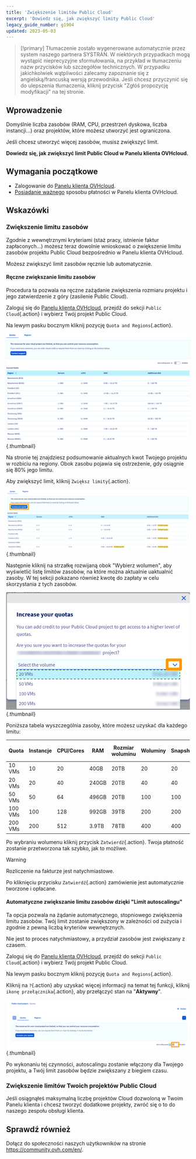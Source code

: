 ```yaml
---
title: 'Zwiększenie limitów Public Cloud'
excerpt: 'Dowiedz się, jak zwiększyć limity Public Cloud'
legacy_guide_number: g1904
updated: 2023-05-03
---
```


> [!primary]
> Tłumaczenie zostało wygenerowane automatycznie przez system naszego partnera SYSTRAN. W niektórych przypadkach mogą wystąpić nieprecyzyjne sformułowania, na przykład w tłumaczeniu nazw przycisków lub szczegółów technicznych. W przypadku jakichkolwiek wątpliwości zalecamy zapoznanie się z angielską/francuską wersją przewodnika. Jeśli chcesz przyczynić się do ulepszenia tłumaczenia, kliknij przycisk "Zgłóś propozycję modyfikacji" na tej stronie.
> 


## Wprowadzenie

Domyślnie liczba zasobów (RAM, CPU, przestrzeń dyskowa, liczba instancji...) oraz projektów, które możesz utworzyć jest ograniczona.

Jeśli chcesz utworzyć więcej zasobów, musisz zwiększyć limit.

**Dowiedz się, jak zwiększyć limit Public Cloud w Panelu klienta OVHcloud.**

## Wymagania początkowe

- Zalogowanie do [Panelu klienta OVHcloud](https://www.ovh.com/auth/?action=gotomanager&from=https://www.ovh.pl/&ovhSubsidiary=pl).
- [Posiadanie ważnego](/pages/account_and_service_management/managing_billing_payments_and_services/manage-payment-methods) sposobu płatności w Panelu klienta OVHcloud.


## Wskazówki

### Zwiększenie limitu zasobów

Zgodnie z wewnętrznymi kryteriami (staż pracy, istnienie faktur zapłaconych...) możesz teraz dowolnie wnioskować o zwiększenie limitu zasobów projektu Public Cloud bezpośrednio w Panelu klienta OVHcloud.

Możesz zwiększyć limit zasobów ręcznie lub automatycznie.

#### Ręczne zwiększanie limitu zasobów

Procedura ta pozwala na ręczne zażądanie zwiększenia rozmiaru projektu i jego zatwierdzenie z góry (zasilenie Public Cloud).

Zaloguj się do [Panelu klienta OVHcloud](https://www.ovh.com/auth/?action=gotomanager&from=https://www.ovh.pl/&ovhSubsidiary=pl), przejdź do sekcji `Public Cloud`{.action} i wybierz Twój projekt Public Cloud.

Na lewym pasku bocznym kliknij pozycję `Quota and Regions`{.action}.

![access quota](images/raisepciquota2021.png){.thumbnail}

Na stronie tej znajdziesz podsumowanie aktualnych kwot Twojego projektu w rozbiciu na regiony. Obok zasobu pojawia się ostrzeżenie, gdy osiągnie się 80% jego limitu.

Aby zwiększyć limit, kliknij `Zwiększ limity`{.action}.

![raise-pci-quota](images/raisepciquota2021b.png){.thumbnail}

Następnie kliknij na strzałkę rozwijaną obok "Wybierz wolumen", aby wyświetlić listę limitów zasobów, na które można aktualnie uaktualnić zasoby. W tej sekcji pokazano również kwotę do zapłaty w celu skorzystania z tych zasobów.

![select quota](images/selectquotas.png){.thumbnail}

Poniższa tabela wyszczególnia zasoby, które możesz uzyskać dla każdego limitu:

|Quota|Instancje|CPU/Cores|RAM|Rozmiar woluminu|Woluminy|Snapshots|Rozmiar kopii zapasowej|Floating IPs|Octavia Load Balancer|Gateway (Routers)|
|---|---|---|---|---|---|---|---|---|---|---|
|10 VMs|10|20|40GB|20TB|20|20|59TB|2|2|2|
|20 VMs|20|40|240GB|20TB|40|40|117TB|2|2|2|
|50 VMs|50|64|496GB|20TB|100|100|293TB|10|10|10|
|100 VMs|100|128|992GB|39TB|200|200|586TB|10|10|10|
|200 VMs|200|512|3.9TB|78TB|400|400|1172TB|50|50|50|

Po wybraniu wolumenu kliknij przycisk `Zatwierdź`{.action}. Twoja płatność zostanie przetworzona tak szybko, jak to możliwe.

> [!warning]
> Rozliczenie na fakturze jest natychmiastowe.
>
> Po kliknięciu przycisku `Zatwierdź`{.action} zamówienie jest automatycznie tworzone i opłacane.
>

#### Automatyczne zwiększanie limitu zasobów dzięki "Limit autoscalingu"

Ta opcja pozwala na żądanie automatycznego, stopniowego zwiększenia limitu zasobów. Twój limit zostanie zwiększony w zależności od zużycia i zgodnie z pewną liczbą kryteriów wewnętrznych.

Nie jest to proces natychmiastowy, a przydział zasobów jest zwiększany z czasem.

Zaloguj się do [Panelu klienta OVHcloud](https://www.ovh.com/auth/?action=gotomanager&from=https://www.ovh.pl/&ovhSubsidiary=pl), przejdź do sekcji `Public Cloud`{.action} i wybierz Twój projekt Public Cloud.

Na lewym pasku bocznym kliknij pozycję `Quota and Regions`{.action}.

Kliknij na `?`{.action} aby uzyskać więcej informacji na temat tej funkcji, kliknij `ikonę przełącznika`{.action}, aby przełączyć stan na "**Aktywny**".

![autoscaling](images/autoscaling.png){.thumbnail}

Po wykonaniu tej czynności, autoscalingu zostanie włączony dla Twojego projektu, a Twój limit zasobów będzie zwiększany z biegiem czasu.

### Zwiększenie limitów Twoich projektów Public Cloud

Jeśli osiągnąłeś maksymalną liczbę projektów Cloud dozwoloną w Twoim Panelu klienta i chcesz tworzyć dodatkowe projekty, zwróć się o to do naszego zespołu obsługi klienta.

## Sprawdź również

Dołącz do społeczności naszych użytkowników na stronie <https://community.ovh.com/en/>.

